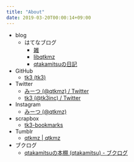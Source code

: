 ```yaml
---
title: "About"
date: 2019-03-20T00:00:14+09:00
---
```


- blog
  - はてなブログ
    - [雑](https://tk3log.hatenablog.com/)
    - [libqtkmz](https://qtakamitsu.hatenablog.jp/)
    - [qtakamitsuの日記](https://qtakamitsu.hatenadiary.org/)
- GitHub
  - [tk3 (tk3)](https://github.com/tk3)
- Twitter
  - [みーつ (@qtkmz) / Twitter](https://twitter.com/qtkmz)
  - [tk3 (@tk3inc) / Twitter](https://twitter.com/tk3inc)
- Instagram
  - [みーつ (@qtkmz)](https://www.instagram.com/qtkmz/)
- scrapbox
  - [tk3-bookmarks](https://scrapbox.io/tk3-bookmarks/)
- Tumblr
  - [qtkmz | qtkmz](https://qtkmz.tumblr.com/)
- ブクログ
  - [qtakamitsuの本棚 (qtakamitsu) - ブクログ](https://booklog.jp/users/qtkmz/)

